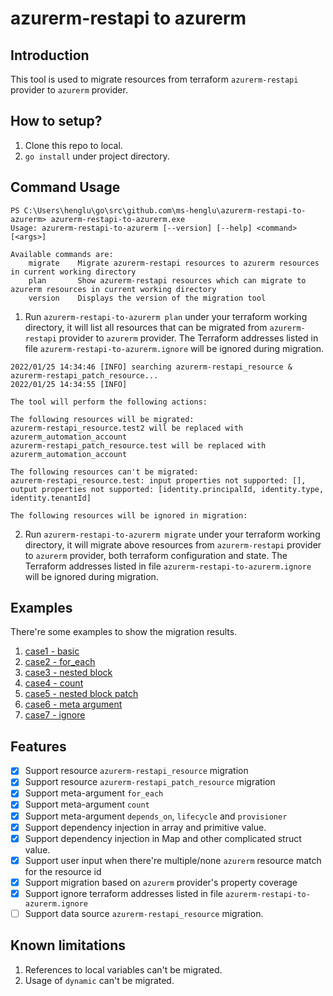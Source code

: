 # azurerm-restapi to azurerm

## Introduction
This tool is used to migrate resources from terraform `azurerm-restapi` provider to `azurerm` provider.

## How to setup?
1. Clone this repo to local.
2. `go install` under project directory.
   
## Command Usage
```
PS C:\Users\henglu\go\src\github.com\ms-henglu\azurerm-restapi-to-azurerm> azurerm-restapi-to-azurerm.exe            
Usage: azurerm-restapi-to-azurerm [--version] [--help] <command> [<args>]

Available commands are:
    migrate    Migrate azurerm-restapi resources to azurerm resources in current working directory
    plan       Show azurerm-restapi resources which can migrate to azurerm resources in current working directory
    version    Displays the version of the migration tool
```

1. Run `azurerm-restapi-to-azurerm plan` under your terraform working directory, 
   it will list all resources that can be migrated from `azurerm-restapi` provider to `azurerm` provider.
   The Terraform addresses listed in file `azurerm-restapi-to-azurerm.ignore` will be ignored during migration.
```
2022/01/25 14:34:46 [INFO] searching azurerm-restapi_resource & azurerm-restapi_patch_resource...
2022/01/25 14:34:55 [INFO]

The tool will perform the following actions:

The following resources will be migrated:
azurerm-restapi_resource.test2 will be replaced with azurerm_automation_account
azurerm-restapi_patch_resource.test will be replaced with azurerm_automation_account

The following resources can't be migrated:
azurerm-restapi_resource.test: input properties not supported: [], output properties not supported: [identity.principalId, identity.type, identity.tenantId]

The following resources will be ignored in migration:
   ```
2. Run `azurerm-restapi-to-azurerm migrate` under your terraform working directory, 
   it will migrate above resources from `azurerm-restapi` provider to `azurerm` provider, 
   both terraform configuration and state.
   The Terraform addresses listed in file `azurerm-restapi-to-azurerm.ignore` will be ignored during migration.
   
## Examples
There're some examples to show the migration results.
1. [case1 - basic](https://github.com/ms-henglu/azurerm-restapi-to-azurerm/tree/master/examples/case1%20-%20basic)
2. [case2 - for_each](https://github.com/ms-henglu/azurerm-restapi-to-azurerm/tree/master/examples/case2%20-%20for_each)
3. [case3 - nested block](https://github.com/ms-henglu/azurerm-restapi-to-azurerm/tree/master/examples/case3%20-%20nested%20block)
4. [case4 - count](https://github.com/ms-henglu/azurerm-restapi-to-azurerm/tree/master/examples/case4%20-%20count)
5. [case5 - nested block patch](https://github.com/ms-henglu/azurerm-restapi-to-azurerm/tree/master/examples/case5%20-%20nested%20block%20patch)
6. [case6 - meta argument](https://github.com/ms-henglu/azurerm-restapi-to-azurerm/tree/master/examples/case6%20-%20meta%20arguments)
7. [case7 - ignore](https://github.com/ms-henglu/azurerm-restapi-to-azurerm/tree/master/examples/case7%20-%20ignore)
   
## Features
- [x] Support resource `azurerm-restapi_resource` migration
- [x] Support resource `azurerm-restapi_patch_resource` migration
- [x] Support meta-argument `for_each`
- [x] Support meta-argument `count`
- [x] Support meta-argument `depends_on`, `lifecycle` and `provisioner`
- [x] Support dependency injection in array and primitive value.
- [x] Support dependency injection in Map and other complicated struct value.
- [x] Support user input when there're multiple/none `azurerm` resource match for the resource id
- [x] Support migration based on `azurerm` provider's property coverage
- [x] Support ignore terraform addresses listed in file `azurerm-restapi-to-azurerm.ignore`
- [ ] Support data source `azurerm-restapi_resource` migration.

## Known limitations
1. References to local variables can't be migrated.
2. Usage of `dynamic` can't be migrated.
